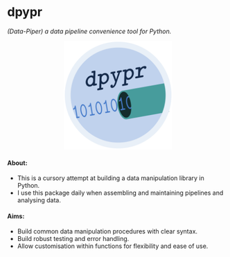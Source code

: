 # **dpypr**
*(Data-Piper) a data pipeline convenience tool for Python.*

<p align = "center">
  <img src = "logo/dpypr_logo.png" alt = "image" width = "250" height = "250">
</p>

#### About:
- This is a cursory attempt at building a data manipulation library in Python.
- I use this package daily when assembling and maintaining pipelines and 
analysing data.

#### Aims:
- Build common data manipulation procedures with clear syntax.
- Build robust testing and error handling.
- Allow customisation within functions for flexibility and ease of use.